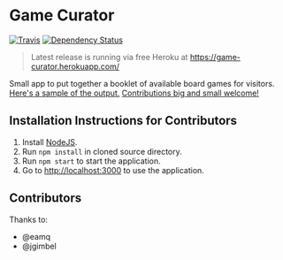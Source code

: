 # Game Curator

[![Travis](https://img.shields.io/travis/game-curator/game-curator.svg?style=flat-square)](https://travis-ci.org/game-curator/game-curator)
[![Dependency Status](https://www.versioneye.com/user/projects/56f6452935630e0029db0928/badge.svg?style=flat)](https://www.versioneye.com/user/projects/56f6452935630e0029db0928)

> Latest release is running via free Heroku at https://game-curator.herokuapp.com/

Small app to put together a booklet of available board games for visitors.
[Here's a sample of the output.](sample.pdf)
[Contributions big and small welcome!](CONTRIBUTING.md)

## Installation Instructions for Contributors

1. Install [NodeJS](https://nodejs.org).
2. Run `npm install` in cloned source directory.
3. Run `npm start` to start the application.
4. Go to [http://localhost:3000](http://localhost:3000) to use the application.

## Contributors

Thanks to:
* @eamq
* @jgimbel
